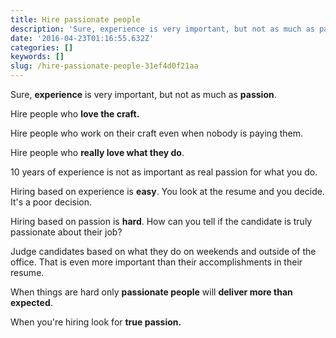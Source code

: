 ```yaml
---
title: Hire passionate people
description: 'Sure, experience is very important, but not as much as passion.'
date: '2016-04-23T01:16:55.632Z'
categories: []
keywords: []
slug: /hire-passionate-people-31ef4d0f21aa
---
```


Sure, **experience** is very important, but not as much as **passion**.

Hire people who **love the craft.**

<!--more-->

Hire people who work on their craft even when nobody is paying them.

Hire people who **really love what they do**.

10 years of experience is not as important as real passion for what you do.

Hiring based on experience is **easy**. You look at the resume and you decide. It's a poor decision.

Hiring based on passion is **hard**. How can you tell if the candidate is truly passionate about their job?

Judge candidates based on what they do on weekends and outside of the office. That is even more important than their accomplishments in their resume.

When things are hard only **passionate people** will **deliver more than expected**.

When you're hiring look for **true passion.**
